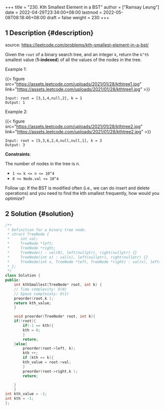 +++
title = "230. Kth Smallest Element in a BST"
author = ["Ramsay Leung"]
date = 2022-04-29T23:34:00+08:00
lastmod = 2022-05-08T08:18:46+08:00
draft = false
weight = 230
+++

## <span class="section-num">1</span> Description {#description}

source: <https://leetcode.com/problems/kth-smallest-element-in-a-bst/>

Given the `root` of a binary search tree, and an integer `k`, return the `k^th` smallest value (**1-indexed**) of all the values of the nodes in the tree.

Example 1:

{{< figure src="https://assets.leetcode.com/uploads/2021/01/28/kthtree1.jpg" link="https://assets.leetcode.com/uploads/2021/01/28/kthtree1.jpg" >}}

```text
Input: root = [3,1,4,null,2], k = 1
Output: 1
```

Example 2:

{{< figure src="https://assets.leetcode.com/uploads/2021/01/28/kthtree2.jpg" link="https://assets.leetcode.com/uploads/2021/01/28/kthtree2.jpg" >}}

```text
Input: root = [5,3,6,2,4,null,null,1], k = 3
Output: 3
```

**Constraints**:

The number of nodes in the tree is n.

-   `1 <= k <= n <= 10^4`
-   `0 <= Node.val <= 10^4`

Follow up: If the BST is modified often (i.e., we can do insert and delete operations) and you need to find the kth smallest frequently, how would you optimize?


## <span class="section-num">2</span> Solution {#solution}

```C++
/**
 * Definition for a binary tree node.
 * struct TreeNode {
 *     int val;
 *     TreeNode *left;
 *     TreeNode *right;
 *     TreeNode() : val(0), left(nullptr), right(nullptr) {}
 *     TreeNode(int x) : val(x), left(nullptr), right(nullptr) {}
 *     TreeNode(int x, TreeNode *left, TreeNode *right) : val(x), left(left), right(right) {}
 * };
 */
class Solution {
public:
    int kthSmallest(TreeNode* root, int k) {
	// Time complexity: O(N)
	// Space compleixty: O(1)
	preorder(root,k );
	return kth_value;
    }

    void preorder(TreeNode* root, int k){
	if(!root){
	    if(-1 == kth){
		kth = 0;
	    }
	    return;
	}else{
	    preorder(root->left, k);
	    kth ++;
	    if (kth == k){
		kth_value = root->val;
	    }
	    preorder(root->right,k );
	    return;

	}
    }
int kth_value = -1;
int kth = -1;
};
```

